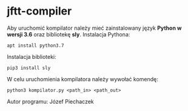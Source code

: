 # jftt-compiler
Aby uruchomić kompilator należy mieć zainstalowany język **Python w wersji 3.6** oraz bibliotekę **sly**.
Instalacja Pythona:
```
apt install python3.7
```
Instalacja biblioteki:
```
pip3 install sly
```
W celu uruchomienia kompilatora należy wywołać komendę:
```
python3 kompilator.py <path_in> <path_out>
```
Autor programu:
Józef Piechaczek 
